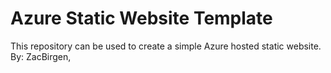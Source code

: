 # Azure Static Website Template
This repository can be used to create a simple Azure hosted static website.
By: ZacBirgen, 